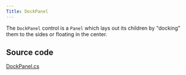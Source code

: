 ```yaml
---
Title: DockPanel
---
```

The `DockPanel` control is a `Panel` which lays out its children by "docking" them to the sides or floating in the center.

## Source code
[DockPanel.cs](https://github.com/AvaloniaUI/Avalonia/blob/master/src/Avalonia.Controls/DockPanel.cs)
